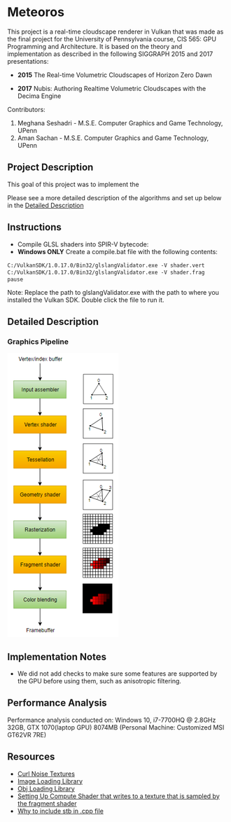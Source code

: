 # Meteoros
This project is a real-time cloudscape renderer in Vulkan that was made as the final project for the University of Pennsylvania course, CIS 565: GPU Programming and Architecture. It is based on the theory and implementation as described in the following SIGGRAPH 2015 and 2017 presentations: 

* **2015** The Real-time Volumetric Cloudscapes of Horizon Zero Dawn

* **2017** Nubis: Authoring Realtime Volumetric Cloudscapes with the Decima Engine 

Contributors:
1. Meghana Seshadri - M.S.E. Computer Graphics and Game Technology, UPenn
2. Aman Sachan - M.S.E. Computer Graphics and Game Technology, UPenn

## Project Description 

This goal of this project was to implement the 

Please see a more detailed description of the algorithms and set up below in the [Detailed Description](https://github.com/Aman-Sachan-asach/Meteoros/edit/master/README.md#detailed-description)


## Instructions
* Compile GLSL shaders into SPIR-V bytecode:
* **Windows ONLY** Create a compile.bat file with the following contents:

```
C:/VulkanSDK/1.0.17.0/Bin32/glslangValidator.exe -V shader.vert
C:/VulkanSDK/1.0.17.0/Bin32/glslangValidator.exe -V shader.frag
pause
```
Note: Replace the path to glslangValidator.exe with the path to where you installed the Vulkan SDK. Double click the file to run it.


## Detailed Description


### Graphics Pipeline
![](/images/SimplifiedPipeline.png)



## Implementation Notes

- We did not add checks to make sure some features are supported by the GPU before using them, such as anisotropic filtering.


## Performance Analysis 

Performance analysis conducted on: Windows 10, i7-7700HQ @ 2.8GHz 32GB, GTX 1070(laptop GPU) 8074MB (Personal Machine: Customized MSI GT62VR 7RE)


## Resources
- [Curl Noise Textures](http://bitsquid.blogspot.com/2016/07/volumetric-clouds.html)
- [Image Loading Library](https://github.com/nothings/stb)
- [Obj Loading Library](https://github.com/syoyo/tinyobjloader)
- [Setting Up Compute Shader that writes to a texture that is sampled by the fragment shader]( https://github.com/SaschaWillems/Vulkan/tree/master/examples/raytracing)
- [Why to include stb in .cpp file](https://stackoverflow.com/questions/43348798/double-inclusion-and-headers-only-library-stbi-image)
